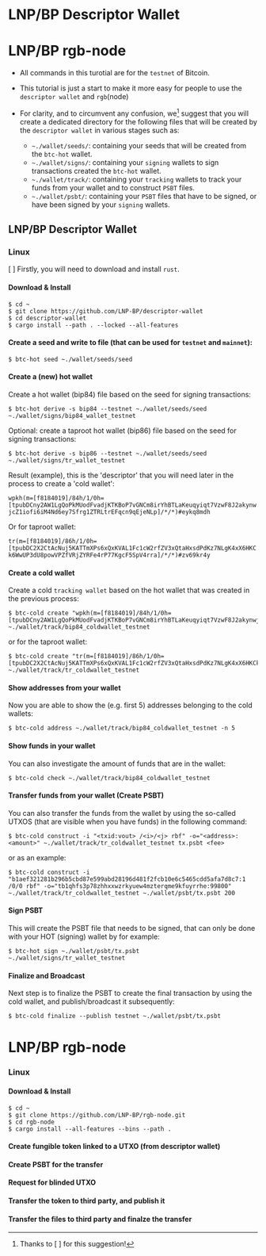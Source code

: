 # LNP/BP Descriptor Wallet
# LNP/BP rgb-node

- All commands in this turotial are for the `testnet` of Bitcoin. 
- This tutorial is just a start to make it more easy for people to use the `descriptor wallet` and `rgb`(node)
- For clarity, and to circumvent any confusion, we[^1] suggest that you will create a dedicated directory for the following files that will be created by the `descriptor wallet` in various stages such as: 

  - `~./wallet/seeds/`: containing your seeds that will be created from the `btc-hot` wallet. 
  - `~./wallet/signs/`: containing your `signing` wallets to sign transactions created the `btc-hot` wallet. 
  - `~./wallet/track/`: containing your `tracking` wallets to track your funds from your wallet and to construct `PSBT` files.  
  - `~./wallet/psbt/`:  containing your `PSBT` files that have to be signed, or have been signed by your `signing` wallets.
    
## LNP/BP Descriptor Wallet
### Linux 
[ ] Firstly, you will need to download and install `rust`. 

#### Download & Install
```console
$ cd ~
$ git clone https://github.com/LNP-BP/descriptor-wallet
$ cd descriptor-wallet
$ cargo install --path . --locked --all-features
```

#### Create a seed and write to file (that can be used for `testnet` and `mainnet`):
```console
$ btc-hot seed ~./wallet/seeds/seed
```

#### Create a (new) hot wallet 
Create a hot wallet (bip84) file based on the seed for signing transactions:
```console
$ btc-hot derive -s bip84 --testnet ~./wallet/seeds/seed ~./wallet/signs/bip84_wallet_testnet
```

Optional: create a taproot hot wallet (bip86) file based on the seed for signing transactions:
```console
$ btc-hot derive -s bip86 --testnet ~./wallet/seeds/seed ~./wallet/signs/tr_wallet_testnet
```

Result (example), this is the 'descriptor' that you will need later in the process to create a 'cold wallet':

`wpkh(m=[f8184019]/84h/1/0h=[tpubDCny2AW1LgQoPkMUodFvadjKTKBoP7vGNCm8irYhBTLaKeuqyiqt7VzwF8J2akynwjcZ1iofi6iM4Nd6ey7Sfrg1ZTRLtrEFqcn9qEjeNLp]/*/*)#eykq8mdh`

Or for taproot wallet:

`tr(m=[f8184019]/86h/1/0h=[tpubDC2X2CtAcNuj5KATTmXPs6xQxKVAL1Fc1cW2rfZV3xQtaHxsdPdKz7NLgK4xX6HKCk6WwUP3dU8powVPZfVRjZYRFe4rP77KgcF5SpV4rra]/*/*)#zv69kr4y`

#### Create a cold wallet
Create a cold `tracking wallet` based on the hot wallet that was created in the previous process:
```console
$ btc-cold create "wpkh(m=[f8184019]/84h/1/0h=[tpubDCny2AW1LgQoPkMUodFvadjKTKBoP7vGNCm8irYhBTLaKeuqyiqt7VzwF8J2akynwjcZ1iofi6iM4Nd6ey7Sfrg1ZTRLtrEFqcn9qEjeNLp]/*/*)#eykq8mdh" ~./wallet/track/bip84_coldwallet_testnet
```

or for the taproot wallet: 
```console
$ btc-cold create "tr(m=[f8184019]/86h/1/0h=[tpubDC2X2CtAcNuj5KATTmXPs6xQxKVAL1Fc1cW2rfZV3xQtaHxsdPdKz7NLgK4xX6HKCk6WwUP3dU8powVPZfVRjZYRFe4rP77KgcF5SpV4rra]/*/*)#zv69kr4y" ~./wallet/track/tr_coldwallet_testnet
```
 
#### Show addresses from your wallet
Now you are able to show the (e.g. first 5) addresses belonging to the cold wallets:
```console
$ btc-cold address ~./wallet/track/bip84_coldwallet_testnet -n 5
```
 
#### Show funds in your wallet
You can also investigate the amount of funds that are in the wallet:
```console
$ btc-cold check ~./wallet/track/bip84_coldwallet_testnet
```
 
#### Transfer funds from your wallet (Create PSBT)
You can also transfer the funds from the wallet by using the so-called UTXOS (that are visible when you have funds) in the following command:
```console
$ btc-cold construct -i "<txid:vout> /<i>/<j> rbf" -o="<address>:<amount>" ~./wallet/track/tr_coldwallet_testnet tx.psbt <fee>
```
or as an example:
```console
$ btc-cold construct -i "b1aef321281b296b5cbd87e599abd28196d481f2fcb10e6c5465cdd5afa7d8c7:1 /0/0 rbf" -o="tb1qhfs3p78zhhxxwzrkyuew4mzterqme9kfuyrrhe:99800" ~./wallet/track/tr_coldwallet_testnet ~./wallet/psbt/tx.psbt 200
```

#### Sign PSBT
This will create the PSBT file that needs to be signed, that can only be done with your HOT (signing) wallet by for example:
```console
$ btc-hot sign ~./wallet/psbt/tx.psbt ~./wallet/signs/tr_wallet_testnet
```

#### Finalize and Broadcast
Next step is to finalize the PSBT to create the final transaction by using the cold wallet, and publish/broadcast it subsequently:
```console
$ btc-cold finalize --publish testnet ~./wallet/psbt/tx.psbt
```
 
# LNP/BP rgb-node
### Linux 
#### Download & Install
```console
$ cd ~
$ git clone https://github.com/LNP-BP/rgb-node.git
$ cd rgb-node
$ cargo install --all-features --bins --path .
```
#### Create fungible token linked to a UTXO (from descriptor wallet)
#### Create PSBT for the transfer
#### Request for blinded UTXO
#### Transfer the token to third party, and publish it 
#### Transfer the files to third party and finalze the transfer

[^1]: Thanks to [ ]  for this suggestion!
